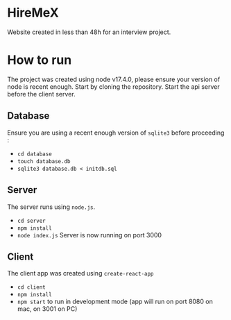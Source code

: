 # HireMeX

Website created in less than 48h for an interview project.

# How to run

The project was created using node v17.4.0, please ensure your version of node is recent enough. Start by cloning the repository. Start the api server before the client server.

## Database

Ensure you are using a recent enough version of `sqlite3` before proceeding :

- `cd database`
- `touch database.db`
- `sqlite3 database.db < initdb.sql`

## Server

The server runs using `node.js`.

- `cd server`
- `npm install`
- `node index.js`
  Server is now running on port 3000

## Client

The client app was created using `create-react-app`

- `cd client`
- `npm install`
- `npm start` to run in development mode (app will run on port 8080 on mac, on 3001 on PC)
